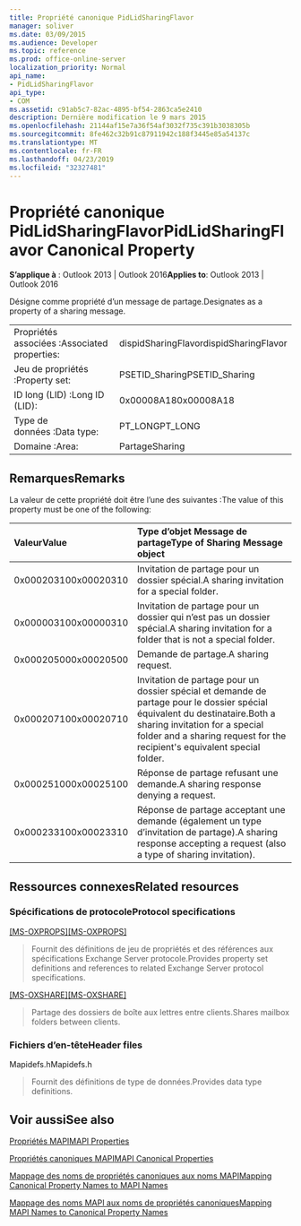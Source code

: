 ```yaml
---
title: Propriété canonique PidLidSharingFlavor
manager: soliver
ms.date: 03/09/2015
ms.audience: Developer
ms.topic: reference
ms.prod: office-online-server
localization_priority: Normal
api_name:
- PidLidSharingFlavor
api_type:
- COM
ms.assetid: c91ab5c7-82ac-4895-bf54-2863ca5e2410
description: Dernière modification le 9 mars 2015
ms.openlocfilehash: 21144af15e7a36f54af3032f735c391b3038305b
ms.sourcegitcommit: 8fe462c32b91c87911942c188f3445e85a54137c
ms.translationtype: MT
ms.contentlocale: fr-FR
ms.lasthandoff: 04/23/2019
ms.locfileid: "32327481"
---
```

# <a name="pidlidsharingflavor-canonical-property"></a><span data-ttu-id="31537-103">Propriété canonique PidLidSharingFlavor</span><span class="sxs-lookup"><span data-stu-id="31537-103">PidLidSharingFlavor Canonical Property</span></span>

  
  
<span data-ttu-id="31537-104">**S’applique à** : Outlook 2013 | Outlook 2016</span><span class="sxs-lookup"><span data-stu-id="31537-104">**Applies to**: Outlook 2013 | Outlook 2016</span></span> 
  
<span data-ttu-id="31537-105">Désigne comme propriété d’un message de partage.</span><span class="sxs-lookup"><span data-stu-id="31537-105">Designates as a property of a sharing message.</span></span>
  
|||
|:-----|:-----|
|<span data-ttu-id="31537-106">Propriétés associées :</span><span class="sxs-lookup"><span data-stu-id="31537-106">Associated properties:</span></span>  <br/> |<span data-ttu-id="31537-107">dispidSharingFlavor</span><span class="sxs-lookup"><span data-stu-id="31537-107">dispidSharingFlavor</span></span>  <br/> |
|<span data-ttu-id="31537-108">Jeu de propriétés :</span><span class="sxs-lookup"><span data-stu-id="31537-108">Property set:</span></span>  <br/> |<span data-ttu-id="31537-109">PSETID_Sharing</span><span class="sxs-lookup"><span data-stu-id="31537-109">PSETID_Sharing</span></span>  <br/> |
|<span data-ttu-id="31537-110">ID long (LID) :</span><span class="sxs-lookup"><span data-stu-id="31537-110">Long ID (LID):</span></span>  <br/> |<span data-ttu-id="31537-111">0x00008A18</span><span class="sxs-lookup"><span data-stu-id="31537-111">0x00008A18</span></span>  <br/> |
|<span data-ttu-id="31537-112">Type de données :</span><span class="sxs-lookup"><span data-stu-id="31537-112">Data type:</span></span>  <br/> |<span data-ttu-id="31537-113">PT_LONG</span><span class="sxs-lookup"><span data-stu-id="31537-113">PT_LONG</span></span>  <br/> |
|<span data-ttu-id="31537-114">Domaine :</span><span class="sxs-lookup"><span data-stu-id="31537-114">Area:</span></span>  <br/> |<span data-ttu-id="31537-115">Partage</span><span class="sxs-lookup"><span data-stu-id="31537-115">Sharing</span></span>  <br/> |
   
## <a name="remarks"></a><span data-ttu-id="31537-116">Remarques</span><span class="sxs-lookup"><span data-stu-id="31537-116">Remarks</span></span>

<span data-ttu-id="31537-117">La valeur de cette propriété doit être l’une des suivantes :</span><span class="sxs-lookup"><span data-stu-id="31537-117">The value of this property must be one of the following:</span></span>
  
|<span data-ttu-id="31537-118">**Valeur**</span><span class="sxs-lookup"><span data-stu-id="31537-118">**Value**</span></span>|<span data-ttu-id="31537-119">**Type d’objet Message de partage**</span><span class="sxs-lookup"><span data-stu-id="31537-119">**Type of Sharing Message object**</span></span>|
|:-----|:-----|
|<span data-ttu-id="31537-120">0x00020310</span><span class="sxs-lookup"><span data-stu-id="31537-120">0x00020310</span></span>  <br/> |<span data-ttu-id="31537-121">Invitation de partage pour un dossier spécial.</span><span class="sxs-lookup"><span data-stu-id="31537-121">A sharing invitation for a special folder.</span></span>  <br/> |
|<span data-ttu-id="31537-122">0x00000310</span><span class="sxs-lookup"><span data-stu-id="31537-122">0x00000310</span></span>  <br/> |<span data-ttu-id="31537-123">Invitation de partage pour un dossier qui n’est pas un dossier spécial.</span><span class="sxs-lookup"><span data-stu-id="31537-123">A sharing invitation for a folder that is not a special folder.</span></span>  <br/> |
|<span data-ttu-id="31537-124">0x00020500</span><span class="sxs-lookup"><span data-stu-id="31537-124">0x00020500</span></span>  <br/> |<span data-ttu-id="31537-125">Demande de partage.</span><span class="sxs-lookup"><span data-stu-id="31537-125">A sharing request.</span></span>  <br/> |
|<span data-ttu-id="31537-126">0x00020710</span><span class="sxs-lookup"><span data-stu-id="31537-126">0x00020710</span></span>  <br/> |<span data-ttu-id="31537-127">Invitation de partage pour un dossier spécial et demande de partage pour le dossier spécial équivalent du destinataire.</span><span class="sxs-lookup"><span data-stu-id="31537-127">Both a sharing invitation for a special folder and a sharing request for the recipient's equivalent special folder.</span></span>  <br/> |
|<span data-ttu-id="31537-128">0x00025100</span><span class="sxs-lookup"><span data-stu-id="31537-128">0x00025100</span></span>  <br/> |<span data-ttu-id="31537-129">Réponse de partage refusant une demande.</span><span class="sxs-lookup"><span data-stu-id="31537-129">A sharing response denying a request.</span></span>  <br/> |
|<span data-ttu-id="31537-130">0x00023310</span><span class="sxs-lookup"><span data-stu-id="31537-130">0x00023310</span></span>  <br/> |<span data-ttu-id="31537-131">Réponse de partage acceptant une demande (également un type d’invitation de partage).</span><span class="sxs-lookup"><span data-stu-id="31537-131">A sharing response accepting a request (also a type of sharing invitation).</span></span>  <br/> |
   
## <a name="related-resources"></a><span data-ttu-id="31537-132">Ressources connexes</span><span class="sxs-lookup"><span data-stu-id="31537-132">Related resources</span></span>

### <a name="protocol-specifications"></a><span data-ttu-id="31537-133">Spécifications de protocole</span><span class="sxs-lookup"><span data-stu-id="31537-133">Protocol specifications</span></span>

<span data-ttu-id="31537-134">[[MS-OXPROPS]](https://msdn.microsoft.com/library/f6ab1613-aefe-447d-a49c-18217230b148%28Office.15%29.aspx)</span><span class="sxs-lookup"><span data-stu-id="31537-134">[[MS-OXPROPS]](https://msdn.microsoft.com/library/f6ab1613-aefe-447d-a49c-18217230b148%28Office.15%29.aspx)</span></span>
  
> <span data-ttu-id="31537-135">Fournit des définitions de jeu de propriétés et des références aux spécifications Exchange Server protocole.</span><span class="sxs-lookup"><span data-stu-id="31537-135">Provides property set definitions and references to related Exchange Server protocol specifications.</span></span>
    
<span data-ttu-id="31537-136">[[MS-OXSHARE]](https://msdn.microsoft.com/library/e4e5bd27-d5e0-43f9-a6ea-550876724f3d%28Office.15%29.aspx)</span><span class="sxs-lookup"><span data-stu-id="31537-136">[[MS-OXSHARE]](https://msdn.microsoft.com/library/e4e5bd27-d5e0-43f9-a6ea-550876724f3d%28Office.15%29.aspx)</span></span>
  
> <span data-ttu-id="31537-137">Partage des dossiers de boîte aux lettres entre clients.</span><span class="sxs-lookup"><span data-stu-id="31537-137">Shares mailbox folders between clients.</span></span>
    
### <a name="header-files"></a><span data-ttu-id="31537-138">Fichiers d’en-tête</span><span class="sxs-lookup"><span data-stu-id="31537-138">Header files</span></span>

<span data-ttu-id="31537-139">Mapidefs.h</span><span class="sxs-lookup"><span data-stu-id="31537-139">Mapidefs.h</span></span>
  
> <span data-ttu-id="31537-140">Fournit des définitions de type de données.</span><span class="sxs-lookup"><span data-stu-id="31537-140">Provides data type definitions.</span></span>
    
## <a name="see-also"></a><span data-ttu-id="31537-141">Voir aussi</span><span class="sxs-lookup"><span data-stu-id="31537-141">See also</span></span>



[<span data-ttu-id="31537-142">Propriétés MAPI</span><span class="sxs-lookup"><span data-stu-id="31537-142">MAPI Properties</span></span>](mapi-properties.md)
  
[<span data-ttu-id="31537-143">Propriétés canoniques MAPI</span><span class="sxs-lookup"><span data-stu-id="31537-143">MAPI Canonical Properties</span></span>](mapi-canonical-properties.md)
  
[<span data-ttu-id="31537-144">Mappage des noms de propriétés canoniques aux noms MAPI</span><span class="sxs-lookup"><span data-stu-id="31537-144">Mapping Canonical Property Names to MAPI Names</span></span>](mapping-canonical-property-names-to-mapi-names.md)
  
[<span data-ttu-id="31537-145">Mappage des noms MAPI aux noms de propriétés canoniques</span><span class="sxs-lookup"><span data-stu-id="31537-145">Mapping MAPI Names to Canonical Property Names</span></span>](mapping-mapi-names-to-canonical-property-names.md)

